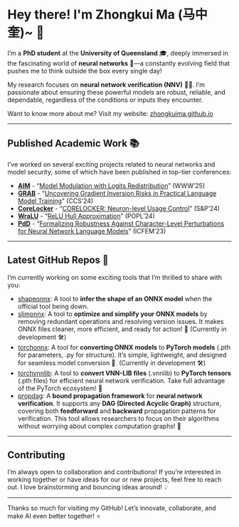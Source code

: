 # Hey there! I'm Zhongkui Ma (马中奎)~ 👋

I’m a **PhD student** at the **University of Queensland** 🎓, deeply immersed in the fascinating world of **neural networks** 🤖—a constantly evolving field that pushes me to think outside the box every single day!

My research focuses on **neural network verification (NNV)** 🧠💪. I’m passionate about ensuring these powerful models are robust, reliable, and dependable, regardless of the conditions or inputs they encounter.

Want to know more about me? Visit my website: [zhongkuima.github.io](https://zhongkuima.github.io/)

---

## Published Academic Work 📚

I’ve worked on several exciting projects related to neural networks and model security, some of which have been published in top-tier conferences:

- **[AIM](https://github.com/UQ-Trust-Lab/AIM)** - “[Model Modulation with Logits Redistribution](https://openreview.net/forum?id=lOSomJvrc5#discussion)” (WWW’25)
- **[GRAB](https://github.com/UQ-Trust-Lab/GRAB)** - “[Uncovering Gradient Inversion Risks in Practical Language Model Training](https://dl.acm.org/doi/abs/10.1145/3658644.3690292)” (CCS’24)
- **[CoreLocker](https://github.com/CoreLocker/CoreLocker)** - “[CORELOCKER: Neuron-level Usage Control](https://www.computer.org/csdl/proceedings-article/sp/2024/313000a222/1WPcYMh3F1C)” (S&P’24)
- **[WraLU](https://github.com/UQ-Trust-Lab/WraLU)** - “[ReLU Hull Approximation](https://dl.acm.org/doi/10.1145/3632917)” (POPL’24)
- **[PdD](https://github.com/UQ-Trust-Lab/PdD)** - “[Formalizing Robustness Against Character-Level Perturbations for Neural Network Language Models](https://link.springer.com/chapter/10.1007/978-981-99-7584-6_7)” (ICFEM’23)

---

## Latest GitHub Repos 🔧

I’m currently working on some exciting tools that I’m thrilled to share with you:

- [shapeonnx](https://github.com/ZhongkuiMa/shapeonnx): A tool to **infer the shape of an ONNX model** when the official tool being down.
- [slimonnx](https://github.com/ZhongkuiMa/slimonnx): A tool to **optimize and simplify your ONNX models** by removing redundant operations and resolving version issues. It makes ONNX files cleaner, more efficient, and ready for action! 🚀 (Currently in development 🛠️)
- [torchonnx](https://github.com/ZhongkuiMa/torchonnx): A tool for **converting ONNX models** to **PyTorch models** (.pth for parameters, .py for structure). It’s simple, lightweight, and designed for seamless model conversion 🔄. (Currently in development 🛠️)
- [torchvnnlib](https://github.com/ZhongkuiMa/torchvnnlib): A tool to **convert VNN-LIB files** (.vnnlib) to **PyTorch tensors** (.pth files) for efficient neural network verification. Take full advantage of the PyTorch ecosystem! 🚀
- [propdag](https://github.com/ZhongkuiMa/propdag): A **bound propagation framework** for **neural network verification**. It supports any **DAG (Directed Acyclic Graph)** structure, covering both **feedforward** and **backward** propagation patterns for verification. This tool allows researchers to focus on their algorithms without worrying about complex computation graphs! 💪

---

## Contributing

I’m always open to collaboration and contributions! If you’re interested in working together or have ideas for our or new projects, feel free to reach out. I love brainstorming and bouncing ideas around! 💡

---

Thanks so much for visiting my GitHub! Let’s innovate, collaborate, and make AI even better together! ⭐
